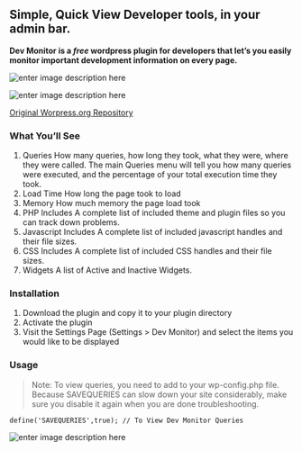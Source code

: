 ## Simple, Quick View Developer tools, in your admin bar.

**Dev Monitor is a _free_ wordpress plugin for developers that let’s you easily monitor important development information on every page.**

![enter image description here](https://monosnap.com/file/TELsn7O3jEK0xLD0XUAhOuuNZwB46n.png)

![enter image description here](https://monosnap.com/file/BSnwjFgIGpll9C2pcOlHhtZqXfoBYT.png)

 [Original Worpress.org Repository](http://wordpress.org/plugins/dev-monitor)
 
### What You’ll See

1. Queries How many queries, how long they took, what they were, where they were called. The main Queries menu will tell you how many queries were executed, and the percentage of your total execution time they took. 
2. Load Time How long the page took to load 
3. Memory How much memory the page load took 
4. PHP Includes A complete list of included theme and plugin files so you can track down problems. 
5. Javascript Includes A complete list of included javascript handles and their file sizes. 
6. CSS Includes 
A complete list of included CSS handles and their file sizes.
7. Widgets A list of Active and Inactive Widgets. 

### Installation

1. Download the plugin and copy it to your plugin directory
2. Activate the plugin
3. Visit the Settings Page (Settings &gt; Dev Monitor) and select the items you would like to be displayed

### Usage

> Note: To view queries, you need to add to your wp-config.php file. Because SAVEQUERIES can slow down your site considerably, make sure you disable it again when you are done troubleshooting.

    define('SAVEQUERIES',true); // To View Dev Monitor Queries

![enter image description here](https://monosnap.com/file/BSnwjFgIGpll9C2pcOlHhtZqXfoBYT.png)
